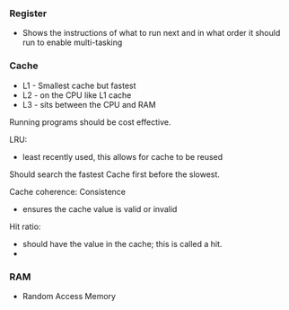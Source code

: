 ### Register
- Shows the instructions of what to run next and in what order it should run to enable multi-tasking

### Cache
- L1 - Smallest cache but fastest
- L2 - on the CPU like L1 cache
- L3 - sits between the CPU and RAM

Running programs should be cost effective.

LRU:
- least recently used, this allows for cache to be reused

Should search the fastest Cache first before the slowest.

Cache coherence: Consistence 
- ensures the cache value is valid or invalid

Hit ratio:
- should have the value in the cache; this is called a hit.
- 


### RAM
- Random Access Memory